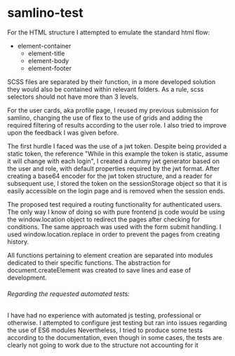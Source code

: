 # samlino-test

For the HTML structure I attempted to emulate the standard html flow:
* element-container
    * element-title
    * element-body
    * element-footer

SCSS files are separated by their function, in a more developed solution they would also be contained within relevant folders.
As a rule, scss selectors should not have more than 3 levels.

For the user cards, aka profile page, I reused my previous submission for samlino, changing the use of flex to the use of grids and adding the required filtering of results according to the user role. I also tried to improve upon the feedback I was given before.

The first hurdle I faced was the use of a jwt token. Despite being provided a static token, the reference "While in this example the token is static, assume it will change with each login", I created a dummy jwt generator based on the user and role, with default properties required by the jwt format. After creating a base64 encoder for the jwt token structure, and a reader for subsequent use, I stored the token on the sessionStorage object so that it is easily accessible on the login page and is removed when the session ends.

The proposed test required a routing functionality for authenticated users. The only way I know of doing so with pure frontend js code would be using the window.location object to redirect the pages after checking for conditions.
The same approach was used with the form submit handling.
I used window.location.replace in order to prevent the pages from creating history.

All functions pertaining to element creation are separated into modules dedicated to their specific functions.
The abstraction for document.createElement was created to save lines and ease of development.

###### Regarding the requested automated tests:
I have had no experience with automated js testing, professional or otherwise.
I attempted to configure jest testing but ran into issues regarding the use of ES6 modules
Nevertheless, I tried to produce some tests according to the documentation, even though in some cases, the tests are clearly not going to work due to the structure not accounting for it
